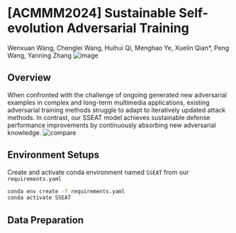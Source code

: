 # [ACMMM2024] Sustainable Self-evolution Adversarial Training
Wenxuan Wang, Chenglei Wang, Huihui Qi, Menghao Ye, Xuelin Qian*, Peng Wang, Yanning Zhang
![image](https://github.com/user-attachments/assets/00b8749e-3ece-46ea-ba57-5b25f3f3840c)

## Overview
When confronted with the challenge of ongoing generated new adversarial examples in complex and long-term multimedia applications, existing adversarial training methods struggle to adapt to iteratively updated attack methods. In contrast, our SSEAT model achieves sustainable defense performance improvements by continuously absorbing new adversarial knowledge.
![compare](https://github.com/user-attachments/assets/b59380c7-caed-4af6-8687-0c8ff615d5d7)

## Environment Setups
Create and activate conda environment named ```SSEAT``` from our ```requirements.yaml```
```sh
conda env create -f requirements.yaml
conda activate SSEAT
```
## Data Preparation
